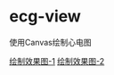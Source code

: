 # ecg-view


使用Canvas绘制心电图


[绘制效果图-1](./images/draw-ecg-img-1.png)
[绘制效果图-2](./images/draw-ecg-img-2.png)

